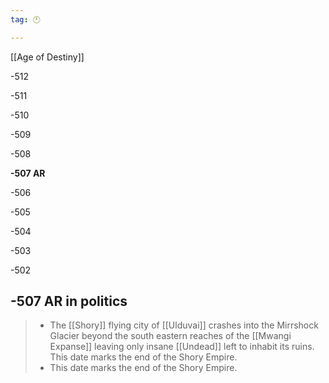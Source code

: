 ```yaml
---
tag: 🕛

---
```

[[Age of Destiny]]


-512

-511

-510

-509

-508

**-507 AR**

-506

-505

-504

-503

-502



## -507 AR in politics

>  - The [[Shory]] flying city of [[Ulduvai]] crashes into the Mirrshock Glacier beyond the south eastern reaches of the [[Mwangi Expanse]] leaving only insane [[Undead]] left to inhabit its ruins.
This date marks the end of the Shory Empire.
>  - This date marks the end of the Shory Empire.






